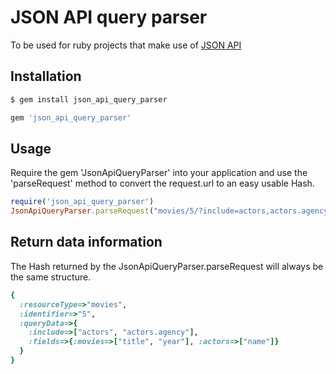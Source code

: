 # JSON API query parser

To be used for ruby projects that make use of [JSON API](http://jsonapi.org/)


## Installation

```sh
$ gem install json_api_query_parser
```

```ruby
gem 'json_api_query_parser'
```

## Usage

Require the gem 'JsonApiQueryParser' into your application and use the 'parseRequest' method to convert the request.url to an easy
usable Hash.

```ruby
require('json_api_query_parser')
JsonApiQueryParser.parseRequest("movies/5/?include=actors,actors.agency&fields[movies]=title,year&fields[actors]=name")
```

## Return data information

The Hash returned by the JsonApiQueryParser.parseRequest will always be the same structure.

```ruby
{
  :resourceType=>"movies", 
  :identifier=>"5", 
  :queryData=>{
    :include=>["actors", "actors.agency"], 
    :fields=>{:movies=>["title", "year"], :actors=>["name"]}
  }
} 
```
